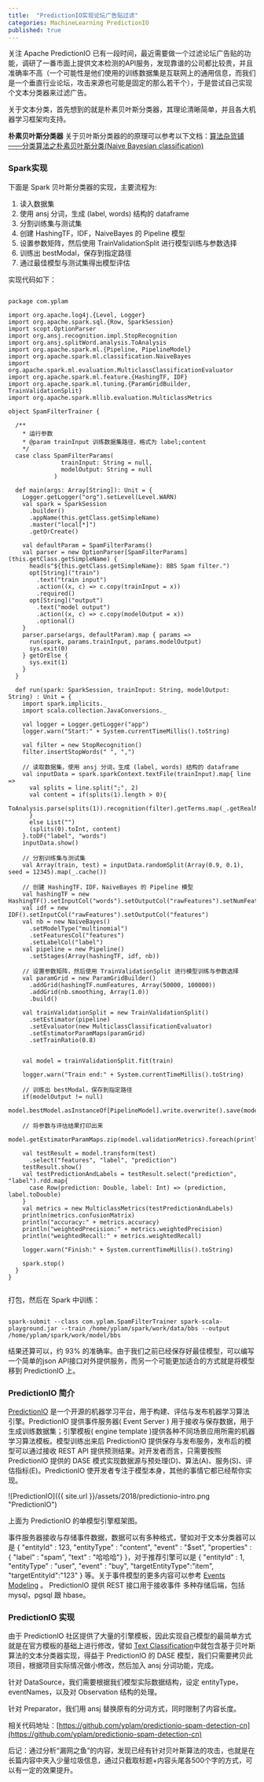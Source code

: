 ```yaml
---
title:  "PredictionIO实现论坛广告贴过滤"
categories: MachineLearning PredictionIO
published: true
---
```


关注 Apache PredictionIO 已有一段时间，最近需要做一个过滤论坛广告贴的功能，调研了一番市面上提供文本检测的API服务，发现靠谱的公司都比较贵，并且准确率不高（一个可能性是他们使用的训练数据集是互联网上的通用信息，而我们是一个垂直行业论坛，攻击来源也可能是固定的那么若干个），于是尝试自己实现个文本分类器来过滤广告。

关于文本分类，首先想到的就是朴素贝叶斯分类器，其理论清晰简单，并且各大机器学习框架均支持。

**朴素贝叶斯分类器** 关于贝叶斯分类器的的原理可以参考以下文档：[算法杂货铺——分类算法之朴素贝叶斯分类(Naive Bayesian classification)](http://www.cnblogs.com/leoo2sk/archive/2010/09/17/naive-bayesian-classifier.html)

### Spark实现

下面是 Spark 贝叶斯分类器的实现，主要流程为:

1. 读入数据集
2. 使用 ansj 分词，生成 (label, words) 结构的 dataframe
3. 分割训练集与测试集
4. 创建 HashingTF，IDF，NaiveBayes 的 Pipeline 模型
5. 设置参数矩阵，然后使用 TrainValidationSplit 进行模型训练与参数选择
6. 训练出 bestModal，保存到指定路径
7. 通过最佳模型与测试集得出模型评估

实现代码如下：

```

package com.yplam

import org.apache.log4j.{Level, Logger}
import org.apache.spark.sql.{Row, SparkSession}
import scopt.OptionParser
import org.ansj.recognition.impl.StopRecognition
import org.ansj.splitWord.analysis.ToAnalysis
import org.apache.spark.ml.{Pipeline, PipelineModel}
import org.apache.spark.ml.classification.NaiveBayes
import org.apache.spark.ml.evaluation.MulticlassClassificationEvaluator
import org.apache.spark.ml.feature.{HashingTF, IDF}
import org.apache.spark.ml.tuning.{ParamGridBuilder, TrainValidationSplit}
import org.apache.spark.mllib.evaluation.MulticlassMetrics

object SpamFilterTrainer {

  /**
    * 运行参数
    * @param trainInput 训练数据集路径，格式为 label;content
    */
  case class SpamFilterParams(
               trainInput: String = null,
               modelOutput: String = null
             )

  def main(args: Array[String]): Unit = {
    Logger.getLogger("org").setLevel(Level.WARN)
    val spark = SparkSession
      .builder()
      .appName(this.getClass.getSimpleName)
      .master("local[*]")
      .getOrCreate()

    val defaultParam = SpamFilterParams()
    val parser = new OptionParser[SpamFilterParams](this.getClass.getSimpleName) {
      head(s"${this.getClass.getSimpleName}: BBS Spam filter.")
      opt[String]("train")
        .text("train input")
        .action((x, c) => c.copy(trainInput = x))
        .required()
      opt[String]("output")
        .text("model output")
        .action((x, c) => c.copy(modelOutput = x))
        .optional()
    }
    parser.parse(args, defaultParam).map { params =>
      run(spark, params.trainInput, params.modelOutput)
      sys.exit(0)
    } getOrElse {
      sys.exit(1)
    }
  }

  def run(spark: SparkSession, trainInput: String, modelOutput: String) : Unit = {
    import spark.implicits._
    import scala.collection.JavaConversions._

    val logger = Logger.getLogger("app")
    logger.warn("Start:" + System.currentTimeMillis().toString)

    val filter = new StopRecognition()
    filter.insertStopWords(" ", ",")

    // 读取数据集，使用 ansj 分词，生成 (label, words) 结构的 dataframe
    val inputData = spark.sparkContext.textFile(trainInput).map{ line =>
      val splits = line.split(";", 2)
      val content = if(splits(1).length > 0){
        ToAnalysis.parse(splits(1)).recognition(filter).getTerms.map(_.getRealName)
      }
      else List("")
      (splits(0).toInt, content)
    }.toDF("label", "words")
    inputData.show()

    // 分割训练集与测试集
    val Array(train, test) = inputData.randomSplit(Array(0.9, 0.1), seed = 12345).map(_.cache())

    // 创建 HashingTF，IDF，NaiveBayes 的 Pipeline 模型
    val hashingTF = new HashingTF().setInputCol("words").setOutputCol("rawFeatures").setNumFeatures(5000)
    val idf = new IDF().setInputCol("rawFeatures").setOutputCol("features")
    val nb = new NaiveBayes()
      .setModelType("multinomial")
      .setFeaturesCol("features")
      .setLabelCol("label")
    val pipeline = new Pipeline()
      .setStages(Array(hashingTF, idf, nb))

    // 设置参数矩阵，然后使用 TrainValidationSplit 进行模型训练与参数选择
    val paramGrid = new ParamGridBuilder()
      .addGrid(hashingTF.numFeatures, Array(50000, 100000))
      .addGrid(nb.smoothing, Array(1.0))
      .build()

    val trainValidationSplit = new TrainValidationSplit()
      .setEstimator(pipeline)
      .setEvaluator(new MulticlassClassificationEvaluator)
      .setEstimatorParamMaps(paramGrid)
      .setTrainRatio(0.8)


    val model = trainValidationSplit.fit(train)

    logger.warn("Train end:" + System.currentTimeMillis().toString)

    // 训练出 bestModal，保存到指定路径
    if(modelOutput != null)
      model.bestModel.asInstanceOf[PipelineModel].write.overwrite().save(modelOutput)

    // 将参数与评估结果打印出来
    model.getEstimatorParamMaps.zip(model.validationMetrics).foreach(println)

    val testResult = model.transform(test)
      .select("features", "label", "prediction")
    testResult.show()
    val testPredictionAndLabels = testResult.select("prediction", "label").rdd.map{
      case Row(prediction: Double, label: Int) => (prediction, label.toDouble)
    }
    val metrics = new MulticlassMetrics(testPredictionAndLabels)
    println(metrics.confusionMatrix)
    println("accuracy:" + metrics.accuracy)
    println("weightedPrecision:" + metrics.weightedPrecision)
    println("weightedRecall:" + metrics.weightedRecall)

    logger.warn("Finish:" + System.currentTimeMillis().toString)

    spark.stop()
  }
}


```

打包，然后在 Spark 中训练：

```

spark-submit --class com.yplam.SpamFilterTrainer spark-scala-playground.jar --train /home/yplam/spark/work/data/bbs --output /home/yplam/spark/work/model/bbs

```

结果还算可以，约 93% 的准确率。由于我们之前已经保存好最佳模型，可以编写一个简单的json API接口对外提供服务，而另一个可能更加适合的方式就是将模型移到 PredictionIO 上。

### PredictionIO 简介

[PredictionIO](https://predictionio.apache.org) 是一个开源的机器学习平台，用于构建、评估与发布机器学习算法引擎。PredictionIO 提供事件服务器( Event Server ) 用于接收与保存数据，用于生成训练数据集；引擎模板( engine template )提供各种不同场景应用所需的机器学习算法模板。模型训练出来后 PredictionIO 提供保存与发布服务，发布后的模型可以通过接收 REST API 提供预测结果。对开发者而言，只需要按照 PredictionIO 提供的 DASE 模式实现数据源与预处理(D)、算法(A)、服务(S)、评估指标(E)。PredictionIO 使开发者专注于模型本身，其他的事情它都已经帮你实现。

![PredictionIO]({{ site.url }}/assets/2018/predictionio-intro.png "PredictionIO")

上面为 PredictionIO 的单模型引擎框架图。

事件服务器接收与存储事件数据，数据可以有多种格式，譬如对于文本分类器可以是 { "entityId" : 123, "entityType" : "content", "event" : "$set", "properties" : { "label" : "spam", "text" : "哈哈哈"} }，对于推荐引擎可以是 { "entityId" : 1, "entityType" : "user", "event" : "buy", "targetEntityType":"item", "targetEntityId":"123" } 等。关于事件模型的更多内容可以参考 [Events Modeling](https://predictionio.apache.org/datacollection/eventmodel/) 。 PredictionIO 提供 REST 接口用于接收事件 多种存储后端，包括mysql，pgsql 跟 hbase。


### PredictionIO 实现

由于 PredictionIO 社区提供了大量的引擎模板，因此实现自己模型的最简单方式就是在官方模板的基础上进行修改，譬如 [Text Classification](https://github.com/apache/predictionio-template-text-classifier)中就包含基于贝叶斯算法的文本分类器实现，得益于 PredictionIO 的 DASE 模型，我们只需要拷贝此项目，根据项目实际情况做小修改，然后加入 ansj 分词功能，完成。

针对 DataSource，我们需要根据我们模型实际数据结构，设定 entityType，eventNames，以及对 Observation 结构的处理。

针对 Preparator，我们用 ansj 替换原有的分词方式，同时限制了内容长度。

相关代码地址：[https://github.com/yplam/predictionio-spam-detection-cn](https://github.com/yplam/predictionio-spam-detection-cn)

后记：通过分析“漏网之鱼”的内容，发现已经有针对贝叶斯算法的攻击，也就是在长篇内容中夹入少量垃圾信息，通过只截取标题+内容头尾各500个字的方式，可以有一定的效果提升。





